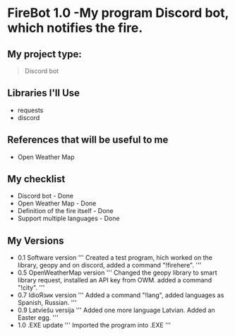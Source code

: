 # FireBot 1.0 -My program Discord bot, which notifies the fire.
## My project type:
> Discord bot

## Libraries I'll Use
- requests
- discord

## References that will be useful to me
- Open Weather Map

## My checklist
- Discord bot - Done
- Open Weather Map - Done
- Definition of the fire itself - Done
- Support multiple languages - Done

## My Versions
- 0.1 Software version
'''
Created a test program,
hich worked on the library, geopy and on discord,
added a command "!firehere".
'''
- 0.5 OpenWeatherMap version
'''
Changed the geopy library to smart library request,
installed an API key from OWM.
added a command "!city".
'''
- 0.7 IdioЯзик version
'''
Added a command "!lang",
added languages as Spanish, Russian.
'''
- 0.9 Latviešu versija
'''
Added one more language Latvian.
Added an Easter egg.
'''
- 1.0 .EXE update
'''
Imported the program into .EXE
'''
